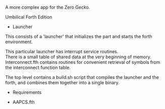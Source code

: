 A more complex app for the Zero Gecko.

Umbilical Forth Edition

* Launcher

This consists of a 'launcher' that initializes the part
and starts the forth environment.  

This particular launcher has interrupt service routines.  
There is a small table of shared data at the very beginning
of memory.   Interconnect.fth contains routines for convenient
retrieval of symbols from the interconnect function table.

The top level contains a build.sh script that compiles the
launcher and the forth, and combines them together into a
single binary.

* Requirements

- AAPCS.fth


